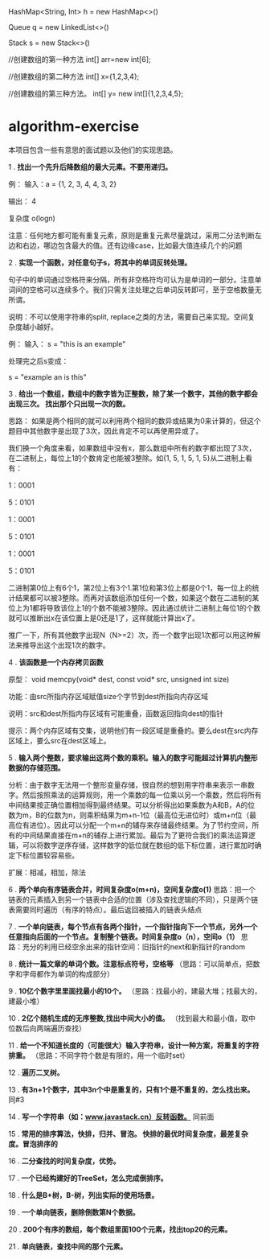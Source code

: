 HashMap<String, Int> h = new HashMap<>()

Queue <Int> q = new LinkedList<>()
       
Stack <Int> s = new Stack<>()
       

//创建数组的第一种方法
int[] arr=new int[6];

//创建数组的第二种方法
int[] x={1,2,3,4};

//创建数组的第三种方法。
int[] y= new int[]{1,2,3,4,5};
       
# algorithm-exercise

本项目包含一些有意思的面试题以及他们的实现思路。

1 . **找出一个先升后降数组的最大元素。不要用递归。**

例：
输入：a = {1, 2, 3, 4, 4, 3, 2}

输出： 4

复杂度 o(logn)

注意：任何地方都可能有重复元素，原则是重复元素尽量跳过，采用二分法判断左边和右边，哪边包含最大的值。还有边缘case，比如最大值连续几个的问题

2 . **实现一个函数，对任意句子s，将其中的单词反转处理。**

句子中的单词通过空格符来分隔，所有非空格符均可认为是单词的一部分。注意单词间的空格可以连续多个。我们只需关注处理之后单词反转即可，至于空格数量无所谓。

说明：不可以使用字符串的split, replace之类的方法，需要自己来实现。空间复杂度越小越好。

例：
输入：
s = "this is an example"

处理完之后s变成：

s = "example an is this"

3 . **给出一个数组，数组中的数字皆为正整数，除了某一个数字，其他的数字都会出现三次。 找出那个只出现一次的数。**

思路：
如果是两个相同的就可以利用两个相同的数异或结果为0来计算的，但这个题目中其他数字是出现了3次，因此肯定不可以再使用异或了。

我们换一个角度来看，如果数组中没有x，那么数组中所有的数字都出现了3次，在二进制上，每位上1的个数肯定也能被3整除。如{1, 5, 1, 5, 1, 5}从二进制上看有：

1：0001

5：0101

1：0001

5：0101

1：0001

5：0101

二进制第0位上有6个1，第2位上有3个1.第1位和第3位上都是0个1，每一位上的统计结果都可以被3整除。而再对该数组添加任何一个数，如果这个数在二进制的某位上为1都将导致该位上1的个数不能被3整除。因此通过统计二进制上每位1的个数就可以推断出x在该位置上是0还是1了，这样就能计算出x了。

推广一下，所有其他数字出现N（N>=2）次，而一个数字出现1次都可以用这种解法来推导出这个出现1次的数字。

4 . **该函数是一个内存拷贝函数**

原型： void memcpy(void* dest, const void* src, unsigned int size)

功能：由src所指内存区域赋值size个字节到dest所指向内存区域

说明：src和dest所指内存区域有可能重叠，函数返回指向dest的指针

提示：两个内存区域有交集，说明他们有一段区域是重叠的。要么dest在src内存区域上，要么src在dest区域上。

5 . **输入两个整数，要求输出这两个数的乘积。输入的数字可能超过计算机内整形数据的存储范围。**

分析：由于数字无法用一个整形变量存储，很自然的想到用字符串来表示一串数字。然后按照乘法的运算规则，用一个乘数的每一位乘以另一个乘数，然后将所有中间结果按正确位置相加得到最终结果。可以分析得出如果乘数为A和B，A的位数为m，B的位数为n，则乘积结果为m+n-1位（最高位无进位时）或m+n位（最高位有进位）。因此可以分配一个m+n的辅存来存储最终结果。为了节约空间，所有的中间结果直接在m+n的辅存上进行累加。最后为了更符合我们的乘法运算逻辑，可以将数字逆序存储，这样数字的低位就在数组的低下标位置，进行累加时确定下标位置较容易些。

扩展：相减，相加，除法

6 . **两个单向有序链表合并，时间复杂度o(m+n)，空间复杂度o(1)**
    思路：把一个链表的元素插入到另一个链表中合适的位置（涉及查找逻辑的不同），只是两个链表需要同时遍历（有序的特点）。最后返回被插入的链表头结点

7 . **一个单向链表，每个节点有各两个指针，一个指针指向下一个节点，另外一个任意指向后面的一个节点。复制整个链表。时间复杂度o（n），空间o（1）**
   思路：充分的利用已经空余出来的指针空间：旧指针的next和新指针的random

8 . **统计一篇文章的单词个数。注意标点符号，空格等** （思路：可以简单点，把数字和字母都作为单词的构成部分）

9 . **10亿个数字里里面找最小的10个。** （思路：找最小的，建最大堆；找最大的，建最小堆）

10 . **2亿个随机生成的无序整数,找出中间大小的值。** （找到最大和最小值，取中位数后向两端遍历查找）

11 . **给一个不知道长度的（可能很大）输入字符串，设计一种方案，将重复的字符排重。** （思路：不同字符个数是有限的，用一个临时set）

12 . **遍历二叉树。**

13 . **有3n+1个数字，其中3n个中是重复的，只有1个是不重复的，怎么找出来。** 同#3

14 . **写一个字符串（如：www.javastack.cn）反转函数。** 同前面

15 . **常用的排序算法，快排，归并、冒泡。 快排的最优时间复杂度，最差复杂度。冒泡排序的**

16 . **二分查找的时间复杂度，优势。**

17 . **一个已经构建好的TreeSet，怎么完成倒排序。**

18 . **什么是B+树，B-树，列出实际的使用场景。**

19 . **一个单向链表，删除倒数第N个数据。**

20 . **200个有序的数组，每个数组里面100个元素，找出top20的元素。**

21 . **单向链表，查找中间的那个元素。**
